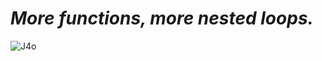 # **_More functions, more nested loops._**


![J4o](https://user-images.githubusercontent.com/85587286/160738875-412915bf-0b89-4915-a69c-31d0936fdcb8.gif)




